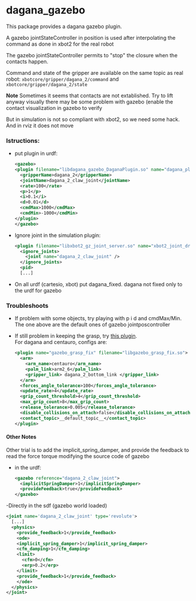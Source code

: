 # dagana_gazebo

This package provides a dagana gazebo plugin.  

A gazebo jointStateController in position is used after interpolating the command as done in xbot2 for the real robot  

The gazebo jointStateController permits to "stop" the closure when the contacts happen.  

Command and state of the gripper are available on the same topic as real robot: `xbotcore/gripper/dagana_2/command` and `xbotcore/gripper/dagana_2/state`  

**Note** Sometimes it seems that contacts are not extablished. Try to lift anyway visually there may be some problem with gazebo (enable the contact visualization in gazebo to verify

But in simulation is not so compliant with xbot2, so we need some hack. And in rviz it does not move

### Istructions:
- put plugin in urdf:
  ```xml
  <gazebo>
  <plugin filename="libdagana_gazebo_DaganaPlugin.so" name="dagana_plugin">
    <gripperName>dagana_2</gripperName>
    <jointName>dagana_2_claw_joint</jointName>
    <rate>100</rate>
    <p>1</p>
    <i>0.1</i>
    <d>0.01</d>
    <cmdMax>1000</cmdMax>
    <cmdMin>-1000</cmdMin>
  </plugin>
  </gazebo>
  ```

  
- Ignore joint in the simulation plugin:
  ```xml
  <plugin filename="libxbot2_gz_joint_server.so" name="xbot2_joint_driver">
    <ignore_joints>
      <joint name="dagana_2_claw_joint" />
    </ignore_joints> 
    <pid>
    [...]
  ```

- On all urdf (cartesio, xbot) put dagana_fixed. dagana not fixed only to the urdf for gazebo


### Troubleshoots

- If problem with some objects, try playing with p i d and cmdMax/Min. The one above are the default ones of gazebo jointposcontroller  
  
- If still problem in keeping the grasp, try [this plugin](https://github.com/JenniferBuehler/gazebo-pkgs/wiki/The-Gazebo-grasp-fix-plugin).  
  For dagana and centauro, configs are:
  ~~~xml
  <plugin name="gazebo_grasp_fix" filename="libgazebo_grasp_fix.so">
    <arm>
      <arm_name>centauro</arm_name>
      <palm_link>arm2_6</palm_link>
      <gripper_link> dagana_2_bottom_link </gripper_link>
    </arm>
    <forces_angle_tolerance>100</forces_angle_tolerance>
    <update_rate>4</update_rate>
    <grip_count_threshold>4</grip_count_threshold>
    <max_grip_count>8</max_grip_count>
    <release_tolerance>0.005</release_tolerance>
    <disable_collisions_on_attach>false</disable_collisions_on_attach>
    <contact_topic>__default_topic__</contact_topic>
  </plugin>
  ~~~

#### Other Notes  

Other trial is to add the implicit_spring_damper, and provide the feedback to read the force torque modifying the source code of gazebo

- in the urdf:
  ```xml
  <gazebo reference="dagana_2_claw_joint">
    <implicitSpringDamper>1</implicitSpringDamper>
    <provideFeedback>true</provideFeedback>
  </gazebo>
  ```

-Directly in the sdf (gazebo world loaded)  
  ```xml
  <joint name='dagana_2_claw_joint' type='revolute'>
    [...]
    <physics>
      <provide_feedback>1</provide_feedback>
      <ode>
      <implicit_spring_damper>1</implicit_spring_damper>
      <cfm_damping>1</cfm_damping>
      <limit>
        <cfm>0</cfm>
        <erp>0.2</erp>
      </limit>
      <provide_feedback>1</provide_feedback>
      </ode>
    </physics>
  </joint>
  ```
